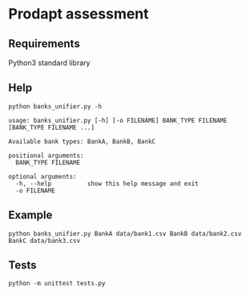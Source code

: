 # Prodapt assessment
## Requirements
Python3 standard library

## Help
```shell script
python banks_unifier.py -h
```

```
usage: banks_unifier.py [-h] [-o FILENAME] BANK_TYPE FILENAME [BANK_TYPE FILENAME ...]

Available bank types: BankA, BankB, BankC

positional arguments:
  BANK_TYPE FILENAME

optional arguments:
  -h, --help          show this help message and exit
  -o FILENAME
```
## Example
```shell script
python banks_unifier.py BankA data/bank1.csv BankB data/bank2.csv BankC data/bank3.csv
```

## Tests
```shell script
python -m unittest tests.py
```
